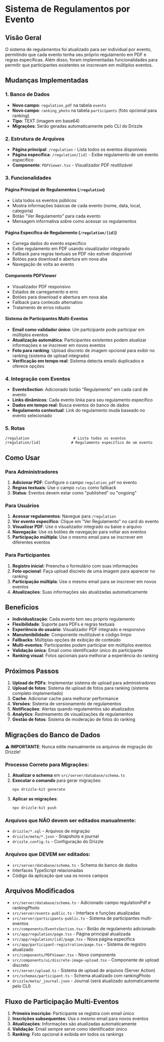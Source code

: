# Sistema de Regulamentos por Evento

## Visão Geral

O sistema de regulamentos foi atualizado para ser individual por evento, permitindo que cada evento tenha seu próprio regulamento em PDF e regras específicas. Além disso, foram implementadas funcionalidades para permitir que participantes existentes se inscrevam em múltiplos eventos.

## Mudanças Implementadas

### 1. Banco de Dados

- **Novo campo**: `regulation_pdf` na tabela `events`
- **Novo campo**: `ranking_photo` na tabela `participants` (foto opcional para ranking)
- **Tipo**: TEXT (imagem em base64)
- **Migrações**: Serão geradas automaticamente pelo CLI do Drizzle

### 2. Estrutura de Arquivos

- **Página principal**: `/regulation` - Lista todos os eventos disponíveis
- **Página específica**: `/regulation/[id]` - Exibe regulamento de um evento específico
- **Componente**: `PDFViewer.tsx` - Visualizador PDF reutilizável

### 3. Funcionalidades

#### Página Principal de Regulamentos (`/regulation`)

- Lista todos os eventos públicos
- Mostra informações básicas de cada evento (nome, data, local, categoria)
- Botão "Ver Regulamento" para cada evento
- Mensagem informativa sobre como acessar os regulamentos

#### Página Específica de Regulamento (`/regulation/[id]`)

- Carrega dados do evento específico
- Exibe regulamento em PDF usando visualizador integrado
- Fallback para regras textuais se PDF não estiver disponível
- Botões para download e abertura em nova aba
- Navegação de volta ao evento

#### Componente PDFViewer

- Visualizador PDF responsivo
- Estados de carregamento e erro
- Botões para download e abertura em nova aba
- Fallback para conteúdo alternativo
- Tratamento de erros robusto

#### Sistema de Participantes Multi-Eventos

- **Email como validador único**: Um participante pode participar em múltiplos eventos
- **Atualização automática**: Participantes existentes podem atualizar informações e se inscrever em novos eventos
- **Foto para ranking**: Upload discreto de imagem opcional para exibir no ranking (sistema de upload integrado)
- **Verificação em tempo real**: Sistema detecta emails duplicados e oferece opções

### 4. Integração com Eventos

- **EventsSection**: Adicionado botão "Regulamento" em cada card de evento
- **Links dinâmicos**: Cada evento linka para seu regulamento específico
- **Dados em tempo real**: Busca eventos do banco de dados
- **Regulamento contextual**: Link do regulamento muda baseado no evento selecionado

### 5. Rotas

```
/regulation                    # Lista todos os eventos
/regulation/[id]              # Regulamento específico de um evento
```

## Como Usar

### Para Administradores

1. **Adicionar PDF**: Configure o campo `regulation_pdf` no evento
2. **Regras textuais**: Use o campo `rules` como fallback
3. **Status**: Eventos devem estar como "published" ou "ongoing"

### Para Usuários

1. **Acessar regulamentos**: Navegue para `/regulation`
2. **Ver evento específico**: Clique em "Ver Regulamento" no card do evento
3. **Visualizar PDF**: Use o visualizador integrado ou baixe o arquivo
4. **Navegação**: Use os botões de navegação para voltar aos eventos
5. **Participação múltipla**: Use o mesmo email para se inscrever em diferentes eventos

### Para Participantes

1. **Registro inicial**: Preencha o formulário com suas informações
2. **Foto opcional**: Faça upload discreto de uma imagem para aparecer no ranking
3. **Participação múltipla**: Use o mesmo email para se inscrever em novos eventos
4. **Atualizações**: Suas informações são atualizadas automaticamente

## Benefícios

- **Individualização**: Cada evento tem seu próprio regulamento
- **Flexibilidade**: Suporte para PDFs e regras textuais
- **Experiência do usuário**: Visualizador PDF integrado e responsivo
- **Manutenibilidade**: Componente reutilizável e código limpo
- **Fallbacks**: Múltiplas opções de exibição de conteúdo
- **Multi-eventos**: Participantes podem participar em múltiplos eventos
- **Validação única**: Email como identificador único do participante
- **Ranking visual**: Fotos opcionais para melhorar a experiência do ranking

## Próximos Passos

1. **Upload de PDFs**: Implementar sistema de upload para administradores
2. **Upload de fotos**: Sistema de upload de fotos para ranking (sistema completo implementado)
3. **Cache**: Adicionar cache para melhorar performance
4. **Versões**: Sistema de versionamento de regulamentos
5. **Notificações**: Alertas quando regulamentos são atualizados
6. **Analytics**: Rastreamento de visualizações de regulamentos
7. **Gestão de fotos**: Sistema de moderação de fotos do ranking

## Migrações do Banco de Dados

⚠️ **IMPORTANTE**: Nunca edite manualmente os arquivos de migração do Drizzle!

### Processo Correto para Migrações:

1. **Atualizar o schema** em `src/server/database/schema.ts`
2. **Executar o comando** para gerar migrações:
   ```bash
   npx drizzle-kit generate
   ```
3. **Aplicar as migrações**:
   ```bash
   npx drizzle-kit push
   ```

### Arquivos que NÃO devem ser editados manualmente:

- `drizzle/*.sql` - Arquivos de migração
- `drizzle/meta/*.json` - Snapshots e journal
- `drizzle.config.ts` - Configuração do Drizzle

### Arquivos que DEVEM ser editados:

- `src/server/database/schema.ts` - Schema do banco de dados
- Interfaces TypeScript relacionadas
- Código da aplicação que usa os novos campos

## Arquivos Modificados

- `src/server/database/schema.ts` - Adicionado campo regulationPdf e rankingPhoto
- `src/server/events-public.ts` - Interface e funções atualizadas
- `src/server/participants-public.ts` - Sistema de participantes multi-eventos
- `src/components/EventsSection.tsx` - Botão de regulamento adicionado
- `src/app/regulation/page.tsx` - Página principal atualizada
- `src/app/regulation/[id]/page.tsx` - Nova página específica
- `src/app/participant-registration/page.tsx` - Sistema de registro atualizado
- `src/components/PDFViewer.tsx` - Novo componente
- `src/components/ui/discrete-image-upload.tsx` - Componente de upload discreto
- `src/server/upload.ts` - Sistema de upload de arquivos (Server Action)
- `src/schemas/participant.ts` - Schema atualizado com rankingPhoto
- `drizzle/meta/_journal.json` - Journal (será atualizado automaticamente pelo CLI)

## Fluxo de Participação Multi-Eventos

1. **Primeira inscrição**: Participante se registra com email único
2. **Inscrições subsequentes**: Usa o mesmo email para novos eventos
3. **Atualizações**: Informações são atualizadas automaticamente
4. **Validação**: Email sempre serve como identificador único
5. **Ranking**: Foto opcional é exibida em todos os rankings
